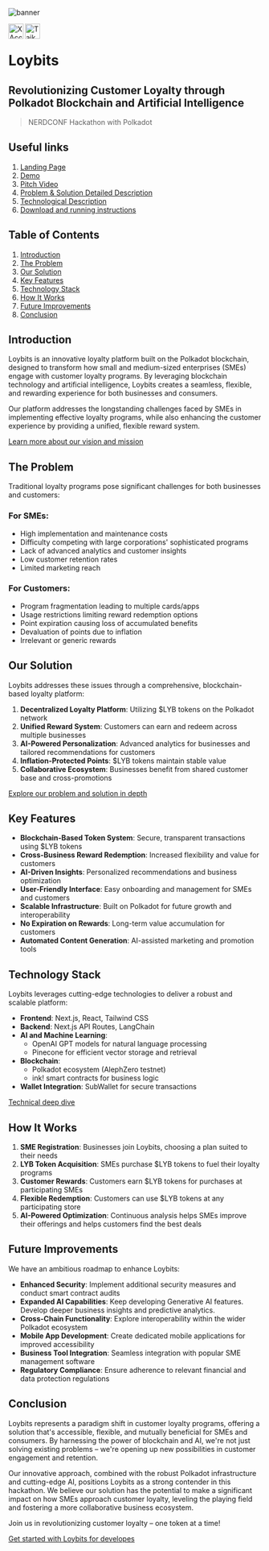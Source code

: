 ![banner](https://raw.githubusercontent.com/ivandda/loybits/main/frontend/public/banner.png)

<a href="https://twitter.com/LoybitsToken"><img align="left" src="https://i.ibb.co/jRmrJbQ/free-twitter-logo-icon-2429-thumb.png" alt="X Account" width="30px"/></a>
<a href="https://taikai.network/nerdconf/hackathons/nerdathon/projects/clzx9vti00n6dwm0156z0xxrw/idea"><img align="left" src="https://i.ibb.co/QFVJzfQ/images.jpg" alt="Taikai" width="30px"/></a>
</br>

# Loybits 
## Revolutionizing Customer Loyalty through Polkadot Blockchain and Artificial Intelligence
> NERDCONF Hackathon with Polkadot

## Useful links
1. [Landing Page](https://loybitstoken.wixsite.com/home)
2. [Demo](https://loybits.vercel.app/)
3. [Pitch Video](https://www.youtube.com/watch?v=3Q6J9Q6Z9ZQ)
4. [Problem & Solution Detailed Description](#introduction)
5. [Technological Description](https://github.com/ivandda/loybits/blob/main/TechnicalStackAndArchitecture(POC).md)
6. [Download and running instructions](https://github.com/ivandda/loybits/blob/main/RunningInstructions.md)

## Table of Contents
1. [Introduction](#introduction)
2. [The Problem](#the-problem)
3. [Our Solution](#our-solution)
4. [Key Features](#key-features)
5. [Technology Stack](#technology-stack)
6. [How It Works](#how-it-works)
7. [Future Improvements](#future-improvements)
8. [Conclusion](#conclusion)

## Introduction

Loybits is an innovative loyalty platform built on the Polkadot blockchain, designed to transform how small and medium-sized enterprises (SMEs) engage with customer loyalty programs. By leveraging blockchain technology and artificial intelligence, Loybits creates a seamless, flexible, and rewarding experience for both businesses and consumers.

Our platform addresses the longstanding challenges faced by SMEs in implementing effective loyalty programs, while also enhancing the customer experience by providing a unified, flexible reward system.

[Learn more about our vision and mission](https://github.com/ivandda/loybits/blob/main/missionVision.md)

## The Problem

Traditional loyalty programs pose significant challenges for both businesses and customers:

### For SMEs:
- High implementation and maintenance costs
- Difficulty competing with large corporations' sophisticated programs
- Lack of advanced analytics and customer insights
- Low customer retention rates
- Limited marketing reach

### For Customers:
- Program fragmentation leading to multiple cards/apps
- Usage restrictions limiting reward redemption options
- Point expiration causing loss of accumulated benefits
- Devaluation of points due to inflation
- Irrelevant or generic rewards


## Our Solution

Loybits addresses these issues through a comprehensive, blockchain-based loyalty platform:

1. **Decentralized Loyalty Platform**: Utilizing $LYB tokens on the Polkadot network
2. **Unified Reward System**: Customers can earn and redeem across multiple businesses
3. **AI-Powered Personalization**: Advanced analytics for businesses and tailored recommendations for customers
4. **Inflation-Protected Points**: $LYB tokens maintain stable value
5. **Collaborative Ecosystem**: Businesses benefit from shared customer base and cross-promotions

[Explore our problem and solution in depth](https://github.com/ivandda/loybits/blob/main/problemAndSolution.md)

## Key Features

- **Blockchain-Based Token System**: Secure, transparent transactions using $LYB tokens
- **Cross-Business Reward Redemption**: Increased flexibility and value for customers
- **AI-Driven Insights**: Personalized recommendations and business optimization
- **User-Friendly Interface**: Easy onboarding and management for SMEs and customers
- **Scalable Infrastructure**: Built on Polkadot for future growth and interoperability
- **No Expiration on Rewards**: Long-term value accumulation for customers
- **Automated Content Generation**: AI-assisted marketing and promotion tools

## Technology Stack

Loybits leverages cutting-edge technologies to deliver a robust and scalable platform:

- **Frontend**: Next.js, React, Tailwind CSS
- **Backend**: Next.js API Routes, LangChain
- **AI and Machine Learning**: 
  - OpenAI GPT models for natural language processing
  - Pinecone for efficient vector storage and retrieval
- **Blockchain**: 
  - Polkadot ecosystem (AlephZero testnet)
  - ink! smart contracts for business logic
- **Wallet Integration**: SubWallet for secure transactions

[Technical deep dive](https://github.com/ivandda/loybits/blob/main/technicalStackAndArchitecture.md)

## How It Works

1. **SME Registration**: Businesses join Loybits, choosing a plan suited to their needs
2. **LYB Token Acquisition**: SMEs purchase $LYB tokens to fuel their loyalty programs
3. **Customer Rewards**: Customers earn $LYB tokens for purchases at participating SMEs
4. **Flexible Redemption**: Customers can use $LYB tokens at any participating store
5. **AI-Powered Optimization**: Continuous analysis helps SMEs improve their offerings and helps customers find the best deals


## Future Improvements

We have an ambitious roadmap to enhance Loybits:

- **Enhanced Security**: Implement additional security measures and conduct smart contract audits
- **Expanded AI Capabilities**: Keep developing Generative AI features. Develop deeper business insights and predictive analytics.
- **Cross-Chain Functionality**: Explore interoperability within the wider Polkadot ecosystem
- **Mobile App Development**: Create dedicated mobile applications for improved accessibility
- **Business Tool Integration**: Seamless integration with popular SME management software
- **Regulatory Compliance**: Ensure adherence to relevant financial and data protection regulations


## Conclusion

Loybits represents a paradigm shift in customer loyalty programs, offering a solution that's accessible, flexible, and mutually beneficial for SMEs and consumers. By harnessing the power of blockchain and AI, we're not just solving existing problems – we're opening up new possibilities in customer engagement and retention.

Our innovative approach, combined with the robust Polkadot infrastructure and cutting-edge AI, positions Loybits as a strong contender in this hackathon. We believe our solution has the potential to make a significant impact on how SMEs approach customer loyalty, leveling the playing field and fostering a more collaborative business ecosystem.

Join us in revolutionizing customer loyalty – one token at a time!

[Get started with Loybits for developes ](https://github.com/ivandda/loybits/blob/main/RunningInstructions.md)